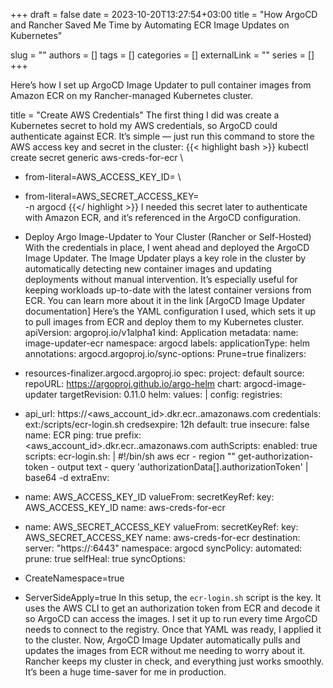 +++ 
draft = false
date = 2023-10-20T13:27:54+03:00
title = "How ArgoCD and Rancher Saved Me Time by Automating ECR Image Updates on Kubernetes"

slug = ""
authors = []
tags = []
categories = []
externalLink = ""
series = []
+++


Here’s how I set up ArgoCD Image Updater to pull container images from Amazon ECR on my Rancher-managed Kubernetes cluster.

title = "Create AWS Credentials"
The first thing I did was create a Kubernetes secret to hold my AWS credentials, so ArgoCD could authenticate against ECR. It’s simple — just run this command to store the AWS access key and secret in the cluster:
{{< highlight bash >}}
kubectl create secret generic aws-creds-for-ecr \
 - from-literal=AWS_ACCESS_KEY_ID=<your-access-key-id> \
 - from-literal=AWS_SECRET_ACCESS_KEY=<your-secret-access-key> \
 -n argocd
{{</ highlight >}}
I needed this secret later to authenticate with Amazon ECR, and it’s referenced in the ArgoCD configuration.

- Deploy Argo Image-Updater to Your Cluster (Rancher or Self-Hosted)
With the credentials in place, I went ahead and deployed the ArgoCD Image Updater. The Image Updater plays a key role in the cluster by automatically detecting new container images and updating deployments without manual intervention. It’s especially useful for keeping workloads up-to-date with the latest container versions from ECR. You can learn more about it in the link [ArgoCD Image Updater documentation]
Here’s the YAML configuration I used, which sets it up to pull images from ECR and deploy them to my Kubernetes cluster.
apiVersion: argoproj.io/v1alpha1
kind: Application
metadata:
 name: image-updater-ecr
 namespace: argocd
 labels:
 applicationType: helm
 annotations:
 argocd.argoproj.io/sync-options: Prune=true
 finalizers:
 - resources-finalizer.argocd.argoproj.io
spec:
 project: default
 source:
 repoURL: https://argoproj.github.io/argo-helm
 chart: argocd-image-updater
 targetRevision: 0.11.0
 helm:
 values: |
 config:
 registries:
 - api_url: https://<aws_account_id>.dkr.ecr.<region>.amazonaws.com
 credentials: ext:/scripts/ecr-login.sh
 credsexpire: 12h
 default: true
 insecure: false
 name: ECR
 ping: true
 prefix: <aws_account_id>.dkr.ecr.<region>.amazonaws.com
 authScripts:
 enabled: true
 scripts:
 ecr-login.sh: |
 #!/bin/sh
 aws ecr - region "<region>" get-authorization-token - output text - query 'authorizationData[].authorizationToken' | base64 -d
 extraEnv:
 - name: AWS_ACCESS_KEY_ID
 valueFrom:
 secretKeyRef:
 key: AWS_ACCESS_KEY_ID
 name: aws-creds-for-ecr
 - name: AWS_SECRET_ACCESS_KEY
 valueFrom:
 secretKeyRef:
 key: AWS_SECRET_ACCESS_KEY
 name: aws-creds-for-ecr
 destination:
 server: "https://<your-cluster-api-server>:6443"
 namespace: argocd
 syncPolicy:
 automated:
 prune: true
 selfHeal: true
 syncOptions:
 - CreateNamespace=true
 - ServerSideApply=true
In this setup, the `ecr-login.sh` script is the key. It uses the AWS CLI to get an authorization token from ECR and decode it so ArgoCD can access the images. I set it up to run every time ArgoCD needs to connect to the registry.
Once that YAML was ready, I applied it to the cluster. Now, ArgoCD Image Updater automatically pulls and updates the images from ECR without me needing to worry about it. Rancher keeps my cluster in check, and everything just works smoothly. It’s been a huge time-saver for me in production.